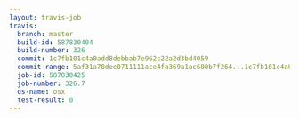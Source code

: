 ```yaml
---
layout: travis-job
travis:
  branch: master
  build-id: 587830404
  build-number: 326
  commit: 1c7fb101c4a0add8debbab7e962c22a2d3bd4059
  commit-range: 5af31a78dee0711111ace4fa369a1ac680b7f264...1c7fb101c4a0add8debbab7e962c22a2d3bd4059
  job-id: 587830425
  job-number: 326.7
  os-name: osx
  test-result: 0
---
```

